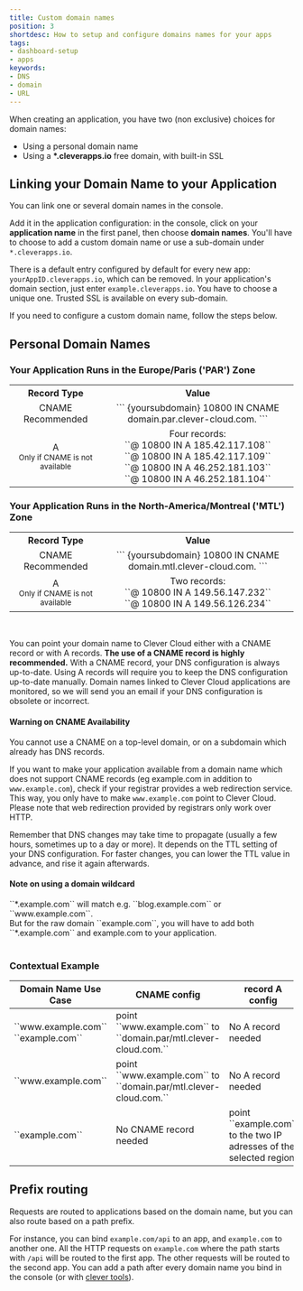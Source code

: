 ```yaml
---
title: Custom domain names
position: 3
shortdesc: How to setup and configure domains names for your apps
tags:
- dashboard-setup
- apps
keywords:
- DNS
- domain
- URL
---
```


When creating an application, you have two (non exclusive) choices for domain names:

* Using a personal domain name
* Using a **\*.cleverapps.io** free domain, with built-in SSL

## Linking your Domain Name to your Application

You can link one or several domain names in the console.

Add it in the application configuration: in the console, click on your **application name** in the first panel, then choose **domain names**. You'll have to choose to add a custom domain name or use a sub-domain under ``*.cleverapps.io``.

There is a default entry configured by default for every new app: ``yourAppID.cleverapps.io``, which can be removed.
In your application's domain section, just enter ``example.cleverapps.io``. You have to choose a unique one. Trusted SSL is available on every sub-domain.

If you need to configure a custom domain name, follow the steps below.

## Personal Domain Names

### Your Application Runs in the Europe/Paris ('PAR') Zone

<table class="table table-bordered" style="text-align:center">
  <tr>
    <th><center>Record Type</center></th>
    <th><center>Value</center></th>
  </tr>
  <tr>
    <td>CNAME <div><span class="label label-success">Recommended</span></div></td>
    <td>
    ```
    {yoursubdomain} 10800 IN CNAME domain.par.clever-cloud.com.
    ```
    </td>
  </tr>
  <tr>
    <td>A<div><small>Only if CNAME is not available</small></div></td>
    <td>Four records:<br>
    ``@ 10800 IN A 185.42.117.108``<br>
    ``@ 10800 IN A 185.42.117.109``<br>
    ``@ 10800 IN A 46.252.181.103``<br>
    ``@ 10800 IN A 46.252.181.104``
    </td>
  </tr>
</table>


### Your Application Runs in the North-America/Montreal ('MTL') Zone

<table class="table table-bordered" style="text-align:center">
  <tr>
    <th><center>Record Type</center></th>
    <th><center>Value</center></th>
  </tr>
  <tr>
    <td>CNAME <div><span class="label label-success">Recommended</span></div></td>
    <td>
    ```
    {yoursubdomain} 10800 IN CNAME domain.mtl.clever-cloud.com.
    ```
    </td>
  </tr>
  <tr>
    <td>A<div><small>Only if CNAME is not available</small></div></td>
    <td>Two records:<br>
    ``@ 10800 IN A 149.56.147.232``<br>
    ``@ 10800 IN A 149.56.126.234``<br>
    </td>
  </tr>
</table>


<br/>

You can point your domain name to Clever Cloud either with a CNAME record or with A records. **The use of a CNAME record is highly recommended.** With a CNAME record, your DNS configuration is always up-to-date. Using A records will require you to keep the DNS configuration up-to-date manually. Domain names linked to Clever Cloud applications are monitored, so we will send you an email if your DNS configuration is obsolete or incorrect.


<div class="panel panel-warning">
  <div class="panel-heading">
     <h4>Warning on CNAME Availability</h4>
  </div>
  <div class="panel-body">
    You cannot use a CNAME  on a top-level domain, or on a subdomain which already has DNS records.
  </div>
</div>

If you want to make your application available from a domain name which does not support CNAME records (eg example.com in addition to ``www.example.com``), check if your registrar provides a web redirection service. This way, you only have to make ``www.example.com`` point to Clever Cloud. Please note that web redirection provided by registrars only work over HTTP.

Remember that DNS changes may take time to propagate (usually a few hours, sometimes up to a day or more). It depends on the TTL setting of your DNS configuration. For faster changes, you can lower the TTL value in advance, and rise it again afterwards.


<div class="panel panel-warning">
  <div class="panel-heading">
     <h4>Note on using a domain wildcard</h4>
  </div>
  <div class="panel-body">
    <div>
      ``*.example.com`` will match e.g. ``blog.example.com`` or ``www.example.com``.
    </div>
    <div> But for the raw domain ``example.com``, you will have to add both ``*.example.com`` and example.com to your application.</div>
  </div>
</div>
<br>

### Contextual Example

<table class="table table-striped">
  <thead>
    <tr>
      <th>Domain Name Use Case</th> <th>CNAME config</th> <th>record A config</th> <th>Web redirections</th>
    </tr>
  </thead>
  <tboby>
    <tr>
      <td>``www.example.com`` <br> ``example.com``</td>
      <td> point ``www.example.com`` to ``domain.par/mtl.clever-cloud.com.``</td>
      <td>No A record needed</td>
      <td>Redirect ``example.com`` to ``www.example.com`` </td>
    </tr>
    <tr>
      <td>``www.example.com``</td>
      <td> point ``www.example.com`` to ``domain.par/mtl.clever-cloud.com.``</td>
      <td>No A record needed</td>
      <td>No redirect needed</td>
    </tr>
    <tr>
      <td>``example.com``</td>
      <td>No CNAME record needed</td>
      <td>point ``example.com`` to the two IP adresses of the selected region</td>
      <td>No redirect needed</td>
    </tr>
  </tboby>
</table>

## Prefix routing

Requests are routed to applications based on the domain name, but you can also route based
on a path prefix.

For instance, you can bind `example.com/api` to an app, and `example.com` to another one.
All the HTTP requests on `example.com` where the path starts with `/api` will be routed to
the first app. The other requests will be routed to the second app. You can add a path after every domain name you bind in the console (or with [clever tools](/doc/clever-tools/getting_started)).
